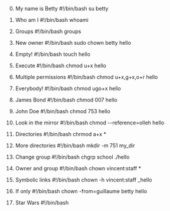 0. My name is Betty
#!/bin/bash
su betty

1. Who am I
#!/bin/bash
whoami

2. Groups
#!/bin/bash
groups

3. New owner
#!/bin/bash
sudo chown betty hello

4. Empty!
#!/bin/bash
touch hello

5. Execute
#!/bin/bash
chmod u+x hello

6. Multiple permissions
#!/bin/bash
chmod u+x,g+x,o+r hello

7. Everybody!
#!/bin/bash
chmod ugo+x hello

8. James Bond
#!/bin/bash
chmod 007 hello

9. John Doe
#!/bin/bash
chmod 753 hello

10. Look in the mirror
#!/bin/bash
chmod --reference=olleh hello

11. Directories
#!/bin/bash
chrmod a+x *

12. More directories
#!/bin/bash
mkdir -m 751 my_dir

13. Change group
#!/bin/bash
chgrp school ./hello

14. Owner and group
#!/bin/bash
chown vincent:staff  *

15. Symbolic links
#!/bin/bash
chown -h vincent:staff _hello

16. If only
#!/bin/bash
chown -from=guillaume betty hello

17. Star Wars
#!/bin/bash
